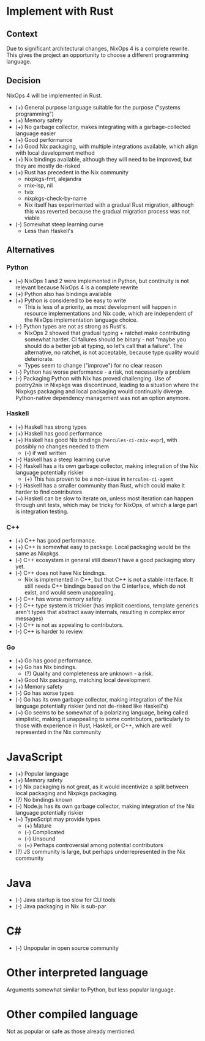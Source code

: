 # Implement with Rust

## Context

Due to significant architectural changes, NixOps 4 is a complete rewrite.
This gives the project an opportunity to choose a different programming language.

## Decision

NixOps 4 will be implemented in Rust.

- (+) General purpose language suitable for the purpose ("systems programming")
- (+) Memory safety
- (+) No garbage collector, makes integrating with a garbage-collected language easier
- (+) Good performance
- (+) Good Nix packaging, with multiple integrations available, which align with local development method
- (+) Nix bindings available, although they will need to be improved, but they are mostly de-risked
- (+) Rust has precedent in the Nix community
  - nixpkgs-fmt, alejandra
  - rnix-lsp, nil
  - tvix
  - nixpkgs-check-by-name
  - Nix itself has experimented with a gradual Rust migration, although this was reverted because the gradual migration process was not viable
- (-) Somewhat steep learning curve
  - Less than Haskell's

## Alternatives

### Python

- (~) NixOps 1 and 2 were implemented in Python, but continuity is not relevant because NixOps 4 is a complete rewrite
- (+) Python also has bindings available
- (+) Python is considered to be easy to write
  - This is less of a priority, as most development will happen in resource implementations and Nix code, which are independent of the NixOps implementation language choice.
- (-) Python types are not as strong as Rust's.
  - NixOps 2 showed that gradual typing + ratchet make contributing somewhat harder.
    CI failures should be binary - not "maybe you should do a better job at typing, so let's call that a failure".
    The alternative, no ratchet, is not acceptable, because type quality would deteriorate.
  - Types seem to change ("improve") for no clear reason
- (-) Python has worse performance - a risk, not necessarily a problem
- (-) Packaging Python with Nix has proved challenging. Use of poetry2nix in Nixpkgs was discontinued, leading to a situation where the Nixpkgs packaging and local packaging would continually diverge. Python-native dependency management was not an option anymore.

### Haskell

- (+) Haskell has strong types
- (+) Haskell has good performance
- (+) Haskell has good Nix bindings (`hercules-ci-cnix-expr`), with possibly no changes needed to them
  - (-) if well written
- (-) Haskell has a steep learning curve
- (-) Haskell has a its own garbage collector, making integration of the Nix language potentially riskier
  - (+) This has proven to be a non-issue in `hercules-ci-agent`
- (-) Haskell has a smaller community than Rust, which could make it harder to find contributors
- (~) Haskell can be slow to iterate on, unless most iteration can happen through unit tests, which may be tricky for NixOps, of which a large part is integration testing.

### C++

- (+) C++ has good performance.
- (+) C++ is somewhat easy to package. Local packaging would be the same as Nixpkgs.
- (-) C++ ecosystem in general still doesn't have a good packaging story yet.
- (-) C++ does not have Nix bindings.
  - Nix is implemented in C++, but that C++ is not a stable interface. It still needs C++ bindings based on the C interface, which do not exist, and would seem unappealing.
- (-) C++ has worse memory safety.
- (-) C++ type system is trickier (has implicit coercions, template generics aren't types that abstract away internals, resulting in complex error messages)
- (-) C++ is not as appealing to contributors.
- (-) C++ is harder to review.

### Go

- (+) Go has good performance.
- (+) Go has Nix bindings.
  - (?) Quality and completeness are unknown - a risk.
- (+) Good Nix packaging, matching local development
- (+) Memory safety
- (-) Go has worse types
- (-) Go has its own garbage collector, making integration of the Nix language potentially riskier (and not de-risked like Haskell's)
- (~) Go seems to be somewhat of a polarizing language, being called simplistic, making it unappealing to some contributors, particularly to those with experience in Rust, Haskell, or C++, which are well represented in the Nix community

# JavaScript

- (+) Popular language
- (+) Memory safety
- (-) Nix packaging is not great, as it would incentivize a split between local packaging and Nixpkgs packaging.
- (?) No bindings known
- (-) Node.js has its own garbage collector, making integration of the Nix language potentially riskier
- (~) TypeScript may provide types
  - (+) Mature
  - (-) Complicated
  - (-) Unsound
  - (~) Perhaps controversial among potential contributors
- (?) JS community is large, but perhaps underrepresented in the Nix community

# Java

- (-) Java startup is too slow for CLI tools
- (-) Java packaging in Nix is sub-par

# C#

- (-) Unpopular in open source community

# Other interpreted language

Arguments somewhat similar to Python, but less popular language.

# Other compiled language

Not as popular or safe as those already mentioned.
